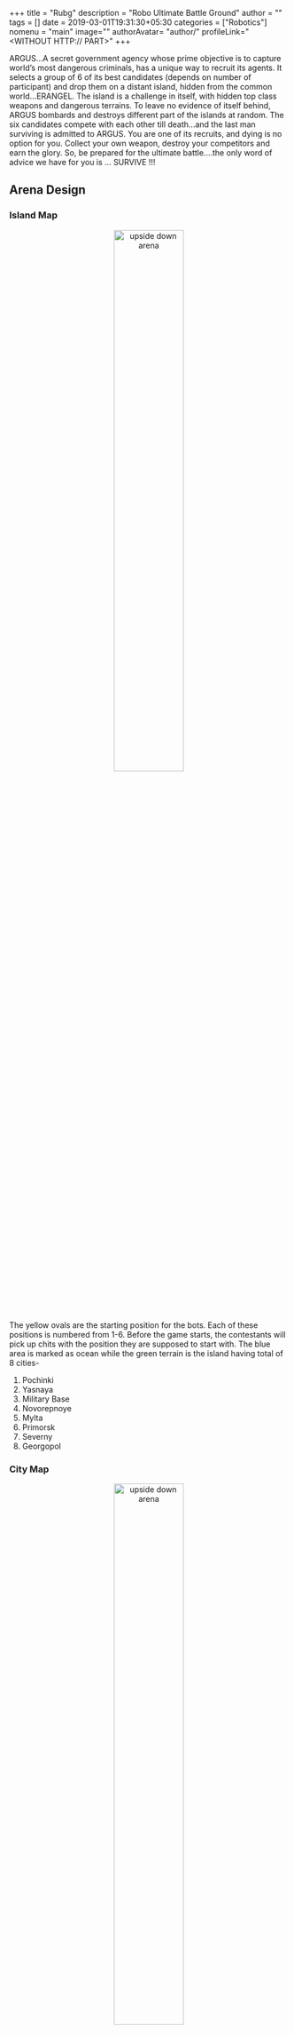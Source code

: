 +++
title = "Rubg"
description = "Robo Ultimate Battle Ground"
author = ""
tags = []
date = 2019-03-01T19:31:30+05:30
categories = ["Robotics"]
nomenu = "main"
image="<BACKGROUND IMAGE FOR YOUR POST>"
authorAvatar= "author/<YOUR AVATAR>"
profileLink="<WITHOUT HTTP:// PART>"
+++

ARGUS...A secret government agency whose prime objective is to capture world’s most dangerous criminals,
has a unique way to recruit its agents. It selects a group of 6 of its best candidates (depends on number of
participant) and drop them on a distant island, hidden from the common world...ERANGEL. The island is a
challenge in itself, with hidden top class weapons and dangerous terrains. To leave no evidence of itself
behind, ARGUS bombards and destroys different part of the islands at random. The six candidates compete
with each other till death...and the last man surviving is admitted to ARGUS.
You are one of its recruits, and dying is no option for you. Collect your own weapon, destroy your competitors
and earn the glory. So, be prepared for the ultimate battle....the only word of advice we have for you is ...
SURVIVE !!!

## Arena Design

### Island Map

<p align="center">
	<img style="width: 50%" alt="upside down arena" src="/images/Screeenshot_from_2019-03-14_15-17-32.png"></img>
</p>

The yellow ovals are the starting position for the bots. Each of these positions is numbered from 1-6. Before
the game starts, the contestants will pick up chits with the position they are supposed to start with. The blue
area is marked as ocean while the green terrain is the island having total of 8 cities-
1. Pochinki
2. Yasnaya
3. Military Base
4. Novorepnoye
5. Mylta
6. Primorsk
7. Severny
8. Georgopol

### City Map

<p align="center">
	<img style="width: 50%" alt="upside down arena" src="/images/Screeenshot_from_2019-03-14_15-17-42.png"></img>
</p>

1. Each city is comprised of 5 concentric zones (zone 1,2,3,4 labelled in different shades of green above and the red circle is end zone).
2. The entire arena consists of flags marked with some numbers. These flags are equivalent of weapons. These flags are either marked with some common weapons (Skin Coloured) or they are mystery weapons which may contain any weapon(blue coloured).
3. The centre of the arena is the destination point, where the zones will eventually collapse (the red circle).
4. The city also contains some grey blind spot. Any robot inside a blind spot cannot be shot by its enemies.

## Game Description and Rules
At a time there will be 6 players (may vary according to participation) starting as shown above. Each player is given one volunteer from our side who will keep track of his weapons and will ensure fair play. The initial position of players is selected on a lucky draw basis. The island is divided into 8 cities. The cities are destroyed time to time and in random order. Before a city is destroyed, an announcement for the same shall be made and a 5 seconds time will be given. If a robot fails to leave city within the time, it shall be destroyed/ eliminated along side. Once a city is destroyed, it cannot be entered again.

At last only one city remains and the 5 zones it is divided into, start to collapse immediately after
second last city is destroyed.

+ **ZONE 1 will collapse in 35 seconds.**
+ **ZONE 2 will collapse in 25 seconds.**
+ **ZONE 3 will collapse in 15 seconds.**
+ **ZONE 4 will collapse in 10 seconds.**
+ **ZONE 5 will collapse in 5 seconds.**

**There will be a common timer display of 90 seconds.** The players must keep note of time.
The robot must collect weapons. When a robot visits a flag, the volunteer associated with him reveals
the weapon associated with flag. The weapon is said to be collected if the player verbally declares to
select the weapon (this will be confirmed and recorded by the volunteer). A robot can have at most 2
weapons – 1 attacking and 1 defensive (So he must decide if he wants to drop the weapon he already
have or keep it). Once a weapon is selected, the flag is removed from arena, and once it is dropped the
flag is placed again...hence available for other players.

A robot dies when

+ **Fight Death:** If 2 robots have a head on collision, the robot with better weapon (with greater damage) wins and other gets killed.
+ **Ambush Death:** If A hits B directly from behind, then A kills B irrespective of weapons of A and B. (The situation is considered as if B was unaware of A aiming it).
+ **Blast Death:** If a robot fails to exit a city before it is destroyed it is eliminated.
+ **Zone Death:** If a robot fails to exit a zone before it is collapsed it is eliminated. For instance if a player is in zone 1 and 35 seconds are completed, the player will be disqualified.
+ **A robot inside a blind spot can die only of blast death and zone death.**
+ **If none of robots have weapons or they have identical weapons:** Either the robots can try and push the other robot out of safe zone or they can escape.
+ **After a robot is killed:** The weapon he possesses can be looted by the robot which killed it, but within the weapon limit specified.
+ If more than 1 robot reaches the flag almost the same time, they must fight for it with their current weapons. If they don’t have any weapons, the flag shall be rendered useless for 30 seconds, so they must search for other weapons/flags.
 NOTE : In any other situation/collision- No robot will be killed/eliminated.
The game continues until only 1 robot survives. The last robot standing wins !!!

## Rules for participants
Participants are not allowed to move inside arena and/or touch any of the objects on arena. In case of a wired
bot, the participants must make sure that the wires do not come in path of other players or disturb the arena
in any way.

### Weapons
In total there are 15 guns and 3 shields. Each gun has a limit on ammo. A gun with ammo 2 can kill only 2 bots.
A gun with ammo 1 can kill only 1 bot. A gun with 0 ammo has 0 damage.

Any player can possess at most 2 weapons 1 attacking and 1 defensive weapon. The total strength any player
has is the damage of respective weapon combination. The player with higher damage can kill the player with
lower damage in a fight.
Weapon Combination and Damage :

| Shield | Weapon ID | Weapon      | Ammo | Net Damage |
|--------|-----------|-------------|------|------------|
| 0      | 1         | Cross Bow   | 2    | 1          |
| 0      | 2         | P-18C       | 2    | 2          |
| 0      | 3         | R-1895      | 2    | 3          |
| 0      | 4         | P-92        | 2    | 4          |
| 0      | 5         | s0686       | 2    | 5          |
| 0      | 6         | S-12K       | 2    | 5          |
| 0      | 7         | Vector      | 2    | 7          |
| 0      | 8         | Thomson SMG | 2    | 8          |
| 0      | 9         | UMP-9       | 1    | 9          |
| 0      | 10        | AKM         | 1    | 19         |
| 0      | 11        | M-416       | 1    | 20         |
| 0      | 12        | AUG         | 1    | 21         |
| 0      | 13        | KAR-98K     | 1    | 34         |
| 0      | 14        | M-24        | 1    | 35         |
| 0      | 15        | AWM         | 1    | 35         |

| Shield | Weapon ID | Weapon      | Ammo | Net Damage |
|--------|-----------|-------------|------|------------|
| 1      | 1         | Cross Bow   | 2    | 10         |
| 1      | 2         | P-18C       | 2    | 11         |
| 1      | 3         | R-1895      | 2    | 12         |
| 1      | 4         | P-92        | 2    | 13         |
| 1      | 5         | s0686       | 2    | 14         |
| 1      | 6         | S-12K       | 2    | 15         |
| 1      | 7         | Vector      | 2    | 16         |
| 1      | 8         | Thomson SMG | 2    | 17         |
| 1      | 9         | UMP-9       | 1    | 18         |
| 1      | 10        | AKM         | 1    | 31         |
| 1      | 11        | M-416       | 1    | 32         |
| 1      | 12        | AUG         | 1    | 33         |
| 1      | 13        | KAR-98K     | 1    | 40         |
| 1      | 14        | M-24        | 1    | 41         |
| 1      | 15        | AWM         | 1    | 42         |

| Shield | Weapon ID | Weapon      | Ammo | Net Damage |
|--------|-----------|-------------|------|------------|
| 2      | 1         | Cross Bow   | 2    | 22         |
| 2      | 2         | P-18C       | 2    | 23         |
| 2      | 3         | R-1895      | 2    | 24         |
| 2      | 4         | P-92        | 2    | 25         |
| 2      | 5         | s0686       | 2    | 26         |
| 2      | 6         | S-12K       | 2    | 27         |
| 2      | 7         | Vector      | 2    | 28         |
| 2      | 8         | Thomson SMG | 2    | 29         |
| 2      | 9         | UMP-9       | 1    | 30         |
| 2      | 10        | AKM         | 1    | 34         |
| 2      | 11        | M-416       | 1    | 35         |
| 2      | 12        | AUG         | 1    | 36         |
| 2      | 13        | KAR-98K     | 1    | 43         |
| 2      | 14        | M-24        | 1    | 44         |
| 2      | 15        | AWM         | 1    | 45         |

**There is a special flag for Immunity.** If a robot collects the immunity flag, it’s first death will be
compensated. However, the immunity can be used only once. The total number of weapons, type of weapons will all be made known on site.

## Constraints on robots

+ Height:
+ Length:
+ Width:
+ Weight :
+ Type: Manual (Wired and Wireless)
+ Length of Wire : radius of arena
+ Power Supply :

## Constraints on teams 
+ Number of Members:
+ Approximate Participation fees:

